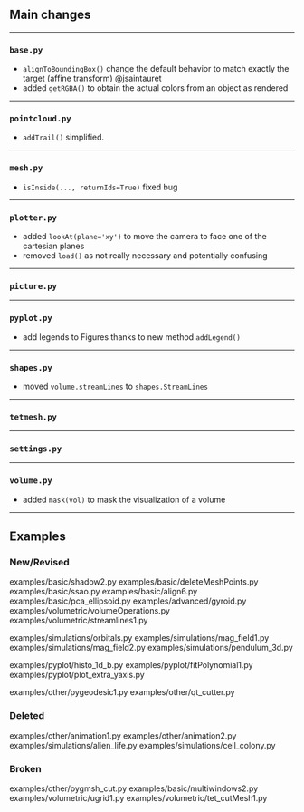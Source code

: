 ## Main changes

---
### `base.py`
- `alignToBoundingBox()` change the default behavior to match exactly the target (affine transform) @jsaintauret
- added `getRGBA()` to obtain the actual colors from an object as rendered

---
### `pointcloud.py`
- `addTrail()` simplified.

---
### `mesh.py`
- `isInside(..., returnIds=True)` fixed bug

---
### `plotter.py`
- added `lookAt(plane='xy')` to move the camera to face one of the cartesian planes
- removed `load()` as not really necessary and potentially confusing

---
### `picture.py`

---
### `pyplot.py`
- add legends to Figures thanks to new method `addLegend()`

---
### `shapes.py`
- moved `volume.streamLines` to `shapes.StreamLines`

---
### `tetmesh.py`


---
### `settings.py`

---
### `volume.py`
- added `mask(vol)` to mask the visualization of a volume


-------------------------
## Examples

### New/Revised
examples/basic/shadow2.py
examples/basic/deleteMeshPoints.py
examples/basic/ssao.py
examples/basic/align6.py
examples/basic/pca_ellipsoid.py
examples/advanced/gyroid.py
examples/volumetric/volumeOperations.py
examples/volumetric/streamlines1.py

examples/simulations/orbitals.py
examples/simulations/mag_field1.py
examples/simulations/mag_field2.py
examples/simulations/pendulum_3d.py

examples/pyplot/histo_1d_b.py
examples/pyplot/fitPolynomial1.py
examples/pyplot/plot_extra_yaxis.py

examples/other/pygeodesic1.py
examples/other/qt_cutter.py


### Deleted
examples/other/animation1.py
examples/other/animation2.py
examples/simulations/alien_life.py
examples/simulations/cell_colony.py


### Broken
examples/other/pygmsh_cut.py
examples/basic/multiwindows2.py
examples/volumetric/ugrid1.py
examples/volumetric/tet_cutMesh1.py








